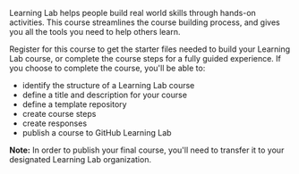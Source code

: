 Learning Lab helps people build real world skills through hands-on activities. This course streamlines the course building process, and gives you all the tools you need to help others learn. 

Register for this course to get the starter files needed to build your Learning Lab course, or complete the course steps for a fully guided experience. If you choose to complete the course, you'll be able to:
- identify the structure of a Learning Lab course
- define a title and description for your course
- define a template repository
- create course steps
- create responses
- publish a course to GitHub Learning Lab

**Note:** In order to publish your final course, you'll need to transfer it to your designated Learning Lab organization.